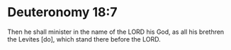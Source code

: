 # Deuteronomy 18:7

Then he shall minister in the name of the LORD his God, as all his brethren the Levites [do], which stand there before the LORD.
